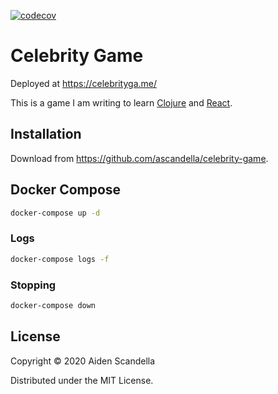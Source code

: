 [![codecov](https://codecov.io/gh/ascandella/celebrity-game/branch/master/graph/badge.svg)](https://codecov.io/gh/ascandella/celebrity-game)

# Celebrity Game

Deployed at https://celebrityga.me/

This is a game I am writing to learn [Clojure](https://clojure.org/) and [React](https://reactjs.org/).

## Installation

Download from https://github.com/ascandella/celebrity-game.

## Docker Compose

```sh
docker-compose up -d
```

### Logs

```sh
docker-compose logs -f
```

### Stopping

```sh
docker-compose down
```

## License

Copyright © 2020 Aiden Scandella

Distributed under the MIT License.
